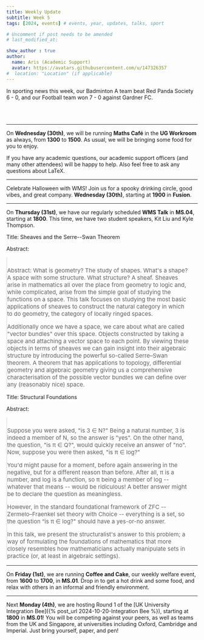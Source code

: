 ```yaml
---
title: Weekly Update
subtitle: Week 5
tags: [2024, events] # events, year, updates, talks, sport

# Uncomment if post needs to be amended
# last_modified_at:

show_author : true
author:
  name: Aris (Academic Support)
  avatar: https://avatars.githubusercontent.com/u/147326357
#  location: "Location" (if applicable)
---
```


In sporting news this week, our Badminton A team beat Red Panda Society 6 - 0, and our Football team won 7 - 0 against Gardner FC.

<br/>
<br/>

---

On **Wednesday (30th)**, we will be running **Maths Café** in the **UG Workroom** as always, from **1300** to **1500**. As usual, we will be bringing some food for you to enjoy.

If you have any academic questions, our academic support officers (and many other attendees) will be happy to help. Also feel free to ask any questions about LaTeX.

---

Celebrate Halloween with WMS! Join us for a spooky drinking circle, good vibes, and great company. **Wednesday (30th)**, starting at **1900** in **Fusion**.

---

On **Thursday (31st)**, we have our regularly scheduled **WMS Talk** in **MS.04**, starting at **1800**. This time, we have two student speakers, Kit Liu and Kyle Thompson.

<style>
blockquote {
    padding: 10px 20px 0 0;
    margin: 0 0 0 0;
    font-size: 15px;
}
</style>

Title: Sheaves and the Serre--Swan Theorem

Abstract:
> Abstract: What is geometry? The study of shapes. What's a shape? A space with some structure. What structure? A sheaf. Sheaves arise in mathematics all over the place from geometry to logic and, while complicated, arise from the simple goal of studying the functions on a space. This talk focuses on studying the most basic applications of sheaves to construct the natural category in which to do geometry, the category of locally ringed spaces. 
>
> Additionally once we have a space, we care about what are called "vector bundles" over this space. Objects constructed  by taking a space and attaching a vector space to each point. By viewing these objects in terms of sheaves we can gain insight into their algebraic structure by introducing the powerful so-called Serre–Swan theorem. A theorem that has applications to topology, differential geometry and algebraic geometry giving us a comprehensive characterisation of the possible vector bundles we can define over any (reasonably nice) space.


Title: Structural Foundations

Abstract:
> Suppose you were asked, "is 3 ∈ N?" Being a natural number, 3 is indeed a member of N, so the answer is "yes". On the other hand, the question, "is π ∈ Q?", would quickly receive an answer of "no". Now, suppose you were then asked, "is π ∈ log?"
>
> You'd might pause for a moment, before again answering in the negative, but for a different reason than before. After all, π is a number, and log is a function, so π being a member of log -- whatever that means -- would be ridiculous! A better answer might be to declare the question as meaningless.
>
> However, in the standard foundational framework of ZFC -- Zermelo–Fraenkel set theory with Choice -- everything is a set, so the question “is π ∈ log?" should have a yes-or-no answer.
>
> In this talk, we present the structuralist's answer to this problem; a way of formulating the foundations of mathematics that more closely resembles how mathematicians actually manipulate sets in practice (or, at least in algebraic settings).


---

On **Friday (1st)**, we are running **Coffee and Cake**, our weekly welfare event, from **1600** to **1700**, in **MS.01**. Drop in to get a hot drink and some food, and relax with others in an informal and friendly environment.

---

Next **Monday (4th)**, we are hosting Round 1 of the [UK University Integration Bee]({% post_url 2024-10-20-Integration Bee %}), starting at **1800** in **MS.01**! You will be competing against your peers, as well as teams from the UK and Singapore, at universities including Oxford, Cambridge and Imperial. Just bring yourself, paper, and pen!